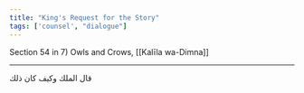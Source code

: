 ```yaml
---
title: "King's Request for the Story"
tags: ['counsel', "dialogue"]
---
```


 Section 54 in 7) Owls and Crows, [[Kalīla wa-Dimna]]

---
قال الملك وكيف كان ذلك
